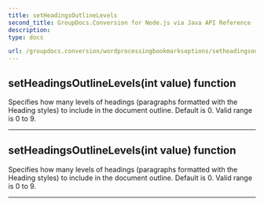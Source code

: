 ```yaml
---
title: setHeadingsOutlineLevels
second_title: GroupDocs.Conversion for Node.js via Java API Reference
description: 
type: docs

url: /groupdocs.conversion/wordprocessingbookmarksoptions/setheadingsoutlinelevels/
---
```


## setHeadingsOutlineLevels(int value)  function

 Specifies how many levels of headings (paragraphs formatted with the Heading styles) to include in the document outline. Default is 0. Valid range is 0 to 9.
 


---


## setHeadingsOutlineLevels(int value)  function

 Specifies how many levels of headings (paragraphs formatted with the Heading styles) to include in the document outline. Default is 0. Valid range is 0 to 9.
 


---


